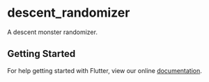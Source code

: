 # descent_randomizer

A descent monster randomizer.

## Getting Started

For help getting started with Flutter, view our online
[documentation](http://flutter.io/).
